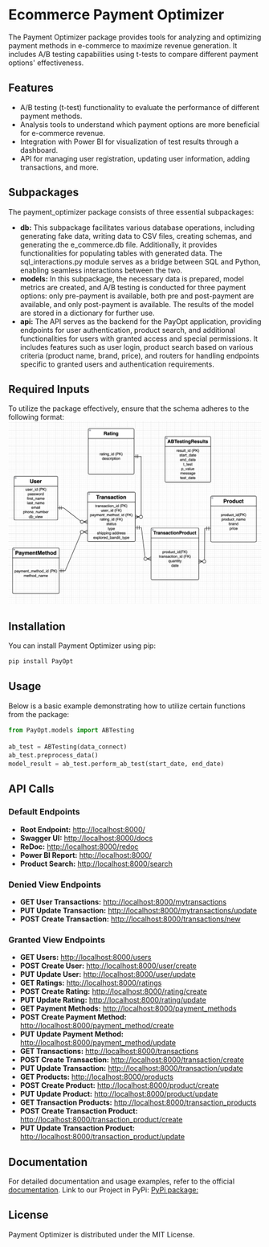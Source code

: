 # Ecommerce Payment Optimizer

The Payment Optimizer package provides tools for analyzing and optimizing payment methods in e-commerce to maximize revenue generation. It includes A/B testing capabilities using t-tests to compare different payment options' effectiveness.

## Features

- A/B testing (t-test) functionality to evaluate the performance of different payment methods.
- Analysis tools to understand which payment options are more beneficial for e-commerce revenue.
- Integration with Power BI for visualization of test results through a dashboard.
- API for managing user registration, updating user information, adding transactions, and more.

## Subpackages

The payment_optimizer package consists of three essential subpackages:

- **db:** This subpackage facilitates various database operations, including generating fake data, writing data to CSV files, creating schemas, and generating the e_commerce.db file. Additionally, it provides functionalities for populating tables with generated data. The sql_interactions.py module serves as a bridge between SQL and Python, enabling seamless interactions between the two.
- **models:** In this subpackage, the necessary data is prepared, model metrics are created, and A/B testing is conducted for three payment options: only pre-payment is available, both pre and post-payment are available, and only post-payment is available. The results of the model are stored in a dictionary for further use.
- **api:** The API serves as the backend for the PayOpt application, providing endpoints for user authentication, product search, and additional functionalities for users with granted access and special permissions. It includes features such as user login, product search based on various criteria (product name, brand, price), and routers for handling endpoints specific to granted users and authentication requirements.

## Required Inputs

To utilize the package effectively, ensure that the schema adheres to the following format:
![Alt Text](Documents/ERD.png)

## Installation

You can install Payment Optimizer using pip:

```bash
pip install PayOpt
```

## Usage

Below is a basic example demonstrating how to utilize certain functions from the package:

```python
from PayOpt.models import ABTesting

ab_test = ABTesting(data_connect)
ab_test.preprocess_data()
model_result = ab_test.perform_ab_test(start_date, end_date)
```

## API Calls

### Default Endpoints

- **Root Endpoint:** [http://localhost:8000/](http://localhost:8000/)
- **Swagger UI:** [http://localhost:8000/docs](http://localhost:8000/docs)
- **ReDoc:** [http://localhost:8000/redoc](http://localhost:8000/redoc)
- **Power BI Report:** [http://localhost:8000/](https://app.powerbi.com/reportEmbed?reportId=1733eb14-e25c-482e-8d8a-6f7172727743&autoAuth=true&ctid=4c0b7b5b-f6ee-4e4e-b961-0512d8fcb5f2)
- **Product Search:** [http://localhost:8000/search](http://localhost:8000/docs#/Default/search_products_product_search_get)

### Denied View Endpoints

- **GET User Transactions:** [http://localhost:8000/mytransactions](http://localhost:8000/docs#/Authentication%20Required/get_user_transactions_mytransactions_get)
- **PUT Update Transaction:** [http://localhost:8000/mytransactions/update](http://localhost:8000/docs#/Authentication%20Required/update_transaction_mytransactions_update_put)
- **POST Create Transaction:** [http://localhost:8000/transactions/new](http://localhost:8000/docs#/Authentication%20Required/create_transaction_transactions_new_post)

### Granted View Endpoints

- **GET Users:** [http://localhost:8000/users](http://localhost:8000/docs#/Granted%20User%20Access%20Required/select_n_rows_users_get)
- **POST Create User:** [http://localhost:8000/user/create](http://localhost:8000/docs#/Granted%20User%20Access%20Required/create_entry_user_create_post)
- **PUT Update User:** [http://localhost:8000/user/update](http://localhost:8000/docs#/Granted%20User%20Access%20Required/update_table_user_update_put)
- **GET Ratings:** [http://localhost:8000/ratings](http://localhost:8000/docs#/Granted%20User%20Access%20Required/select_n_rows_ratings_get)
- **POST Create Rating:** [http://localhost:8000/rating/create](http://localhost:8000/docs#/Granted%20User%20Access%20Required/create_entry_rating_create_post)
- **PUT Update Rating:** [http://localhost:8000/rating/update](http://localhost:8000/docs#/Granted%20User%20Access%20Required/update_table_rating_update_put)
- **GET Payment Methods:** [http://localhost:8000/payment_methods](http://localhost:8000/docs#/Granted%20User%20Access%20Required/select_n_rows_payment_methods_get)
- **POST Create Payment Method:** [http://localhost:8000/payment_method/create](http://localhost:8000/docs#/Granted%20User%20Access%20Required/create_entry_payment_method_create_post)
- **PUT Update Payment Method:** [http://localhost:8000/payment_method/update](http://localhost:8000/docs#/Granted%20User%20Access%20Required/update_table_payment_method_update_put)
- **GET Transactions:** [http://localhost:8000/transactions](http://localhost:8000/docs#/Granted%20User%20Access%20Required/select_n_rows_transactionss_get)
- **POST Create Transaction:** [http://localhost:8000/transaction/create](http://localhost:8000/docs#/Granted%20User%20Access%20Required/create_entry_transactions_create_post)
- **PUT Update Transaction:** [http://localhost:8000/transaction/update](http://localhost:8000/docs#/Granted%20User%20Access%20Required/update_table_transactions_update_put)
- **GET Products:** [http://localhost:8000/products](http://localhost:8000/docs#/Granted%20User%20Access%20Required/select_n_rows_products_get)
- **POST Create Product:** [http://localhost:8000/product/create](http://localhost:8000/docs#/Granted%20User%20Access%20Required/create_entry_product_create_post)
- **PUT Update Product:** [http://localhost:8000/product/update](http://localhost:8000/docs#/Granted%20User%20Access%20Required/update_table_product_update_put)
- **GET Transaction Products:** [http://localhost:8000/transaction_products](http://localhost:8000/docs#/Granted%20User%20Access%20Required/select_n_rows_transaction_products_get)
- **POST Create Transaction Product:** [http://localhost:8000/transaction_product/create](http://localhost:8000/docs#/Granted%20User%20Access%20Required/create_entry_transaction_product_create_post)
- **PUT Update Transaction Product:** [http://localhost:8000/transaction_product/update](http://localhost:8000/docs#/Granted%20User%20Access%20Required/update_table_transaction_product_update_put)

## Documentation

For detailed documentation and usage examples, refer to the official [documentation](https://aregamirjanyan.github.io/MarketingProject/).
Link to our Project in PyPi: [PyPi package:](https://pypi.org/project/PayOpt/1.0.0/)

## License

Payment Optimizer is distributed under the MIT License.
